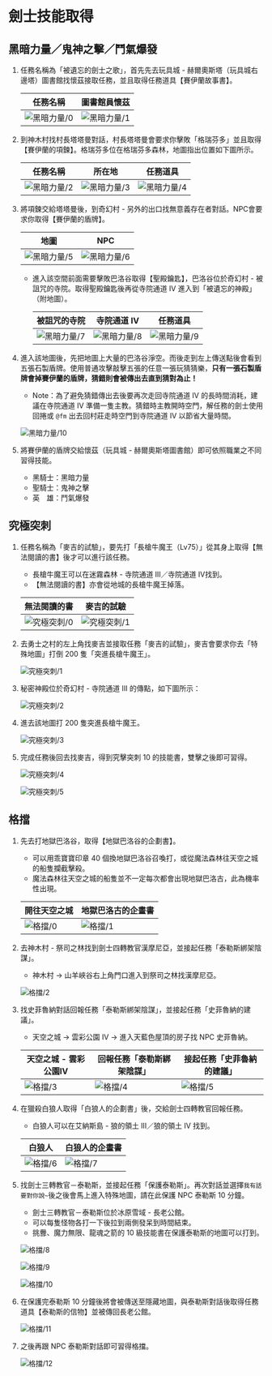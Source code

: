 # 劍士技能取得

## 黑暗力量／鬼神之擊／鬥氣爆發

1. 任務名稱為「被遺忘的劍士之歌」，首先先去玩具城 - 赫爾奧斯塔（玩具城右邊塔）圖書館找懷茲接取任務，並且取得任務道具【賽伊蘭故事書】。

    | 任務名稱                    | 圖書館員懷茲                  |
    |----------------------------|-----------------------------|
    | ![黑暗力量/0](黑暗力量/0.png) | ![黑暗力量/1](黑暗力量/1.png) |

2. 到神木村找村長塔塔曼對話，村長塔塔曼會要求你擊敗「格瑞芬多」並且取得【賽伊蘭的項鍊】。格瑞芬多位在格瑞芬多森林，地圖指出位置如下圖所示。

    | 任務名稱                    | 所在地                       | 任務道具                     |
    |----------------------------|-----------------------------|-----------------------------|
    | ![黑暗力量/2](黑暗力量/2.png) | ![黑暗力量/3](黑暗力量/3.png) | ![黑暗力量/4](黑暗力量/4.png) |

3. 將項鍊交給塔塔曼後，到奇幻村 - 另外的出口找無意義存在者對話。NPC會要求你取得【賽伊蘭的盾牌】。

    | 地圖                        | NPC                        |
    |----------------------------|-----------------------------|
    | ![黑暗力量/5](黑暗力量/5.png) | ![黑暗力量/6](黑暗力量/6.png) |

    - 進入該空間前面需要擊敗巴洛谷取得【聖殿鑰匙】，巴洛谷位於奇幻村 - 被詛咒的寺院。取得聖殿鑰匙後再從寺院通道 IV 進入到「被遺忘的神殿」（附地圖）。

        | 被詛咒的寺院                 | 寺院通道 IV                  | 任務道具                     |
        |-----------------------------|----------------------------|-----------------------------|
        | ![黑暗力量/7](黑暗力量/7.png) | ![黑暗力量/8](黑暗力量/8.png) | ![黑暗力量/9](黑暗力量/9.png) |

4. 進入該地圖後，先把地圖上大量的巴洛谷淨空。而後走到左上傳送點後會看到五張石製盾牌。使用普通攻擊敲擊五張的任意一張玩猜猜樂，**只有一張石製盾牌會掉賽伊蘭的盾牌，猜錯則會被傳出去直到猜對為止！**

    - Note：為了避免猜錯傳出去後要再次走回寺院通道 IV 的長時間消耗，建議在寺院通道 IV 準備一隻主教。猜錯時主教開時空門，解任務的劍士使用回捲或 `@fm` 出去回村莊走時空門到寺院通道 IV 以節省大量時間。

    ![黑暗力量/10](黑暗力量/10.png)

5. 將賽伊蘭的盾牌交給懷茲（玩具城 - 赫爾奧斯塔圖書館）即可依照職業之不同習得技能。

    - 黑騎士：黑暗力量
    - 聖騎士：鬼神之擊
    - 英　雄：鬥氣爆發

## 究極突刺

1. 任務名稱為「麥吉的試驗」，要先打「長槍牛魔王（Lv75）」從其身上取得【無法閱讀的書】後才可以進行該任務。

    - 長槍牛魔王可以在迷霧森林 - 寺院通道 III／寺院通道 IV找到。
    - 【無法閱讀的書】亦會從地城的長槍牛魔王掉落。

    | 無法閱讀的書                 | 麥吉的試驗                   |
    |----------------------------|-----------------------------|
    | ![究極突刺/0](究極突刺/0.png) | ![究極突刺/1](究極突刺/1.png) |

2. 去勇士之村的左上角找麥吉並接取任務「麥吉的試驗」，麥吉會要求你去「特殊地圖」打倒 200 隻「突進長槍牛魔王」。

    ![究極突刺/1](究極突刺/1.png)

3. 秘密神殿位於奇幻村 - 寺院通道 III 的傳點，如下圖所示：

    ![究極突刺/2](究極突刺/2.png)

4. 進去該地圖打 200 隻突進長槍牛魔王。

    ![究極突刺/3](究極突刺/3.png)

5. 完成任務後回去找麥吉，得到究擊突刺 10 的技能書，雙擊之後即可習得。

    ![究極突刺/4](究極突刺/4.png)

    ![究極突刺/5](究極突刺/5.png)

## 格擋

1. 先去打地獄巴洛谷，取得【地獄巴洛谷的企劃書】。

    - 可以用乖寶寶印章 40 個換地獄巴洛谷召喚打，或從魔法森林往天空之城的船隻攔截擊殺。
    - 魔法森林往天空之城的船隻並不一定每次都會出現地獄巴洛古，此為機率性出現。

    | 開往天空之城          | 地獄巴洛古的企畫書      |
    |----------------------|---------------------|
    | ![格擋/0](格擋/0.png) | ![格擋/1](格擋/1.png) |

2. 去神木村 - 祭司之林找到劍士四轉教官漢摩尼亞，並接起任務「泰勒斯綁架陰謀」。

    - 神木村 → 山羊峽谷右上角門口進入到祭司之林找漢摩尼亞。

    ![格擋/2](格擋/2.png)

3. 找史菲魯納對話回報任務「泰勒斯綁架陰謀」，並接起任務「史菲魯納的建議」。

    - 天空之城 → 雲彩公園 IV → 進入天藍色屋頂的房子找 NPC 史菲魯納。

    | 天空之城 - 雲彩公園IV  | 回報任務「泰勒斯綁架陰謀」 | 接起任務「史菲魯納的建議」 |
    |----------------------|------------------------|------------------------|
    | ![格擋/3](格擋/3.png) | ![格擋/4](格擋/4.png)   | ![格擋/5](格擋/5.png)   |

4. 在獵殺白狼人取得「白狼人的企劃書」後，交給劍士四轉教官回報任務。

    - 白狼人可以在艾納斯島 - 狼的領土 III／狼的領土 IV 找到。

    | 白狼人               | 白狼人的企畫書          |
    |----------------------|----------------------|
    | ![格擋/6](格擋/6.png) | ![格擋/7](格擋/7.png) |

5. 找劍士三轉教官－泰勒斯，並接起任務「保護泰勒斯」。再次對話並選擇`我有話要對你說~`後之後會馬上進入特殊地圖，請在此保護 NPC 泰勒斯 10 分鐘。

    - 劍士三轉教官－泰勒斯位於冰原雪域 - 長老公館。
    - 可以每隻怪物各打一下後拉到兩側發呆到時間結束。
    - 挑釁、魔力無限、龍魂之箭的 10 級技能書在保護泰勒斯的地圖可以打到。

    ![格擋/8](格擋/8.png)

    ![格擋/9](格擋/9.png)

    ![格擋/10](格擋/10.png)

6. 在保護完泰勒斯 10 分鐘後將會被傳送至隱藏地圖，與泰勒斯對話後取得任務道具【泰勒斯的信物】並被傳回長老公館。

    ![格擋/11](格擋/11.png)

7. 之後再跟 NPC 泰勒斯對話即可習得格擋。

    ![格擋/12](格擋/12.png)
